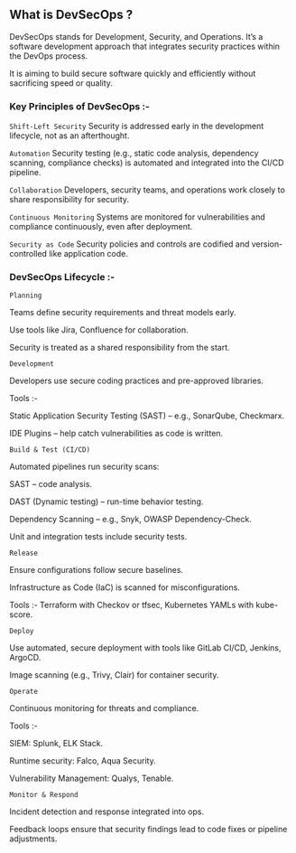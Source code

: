 ## What is DevSecOps ?

DevSecOps stands for Development, Security, and Operations. It’s a software development approach that integrates security practices within the DevOps process.

It is aiming to build secure software quickly and efficiently without sacrificing speed or quality.


### Key Principles of DevSecOps :-

`Shift-Left Security` Security is addressed early in the development lifecycle, not as an afterthought.

`Automation` Security testing (e.g., static code analysis, dependency scanning, compliance checks) is automated and integrated into the CI/CD pipeline.

`Collaboration` Developers, security teams, and operations work closely to share responsibility for security.

`Continuous Monitoring` Systems are monitored for vulnerabilities and compliance continuously, even after deployment.

`Security as Code` Security policies and controls are codified and version-controlled like application code.



### DevSecOps Lifecycle :-


`Planning`

Teams define security requirements and threat models early.

Use tools like Jira, Confluence for collaboration.

Security is treated as a shared responsibility from the start.


`Development`

Developers use secure coding practices and pre-approved libraries.

Tools :-

Static Application Security Testing (SAST) – e.g., SonarQube, Checkmarx.

IDE Plugins – help catch vulnerabilities as code is written.


`Build & Test (CI/CD)`

Automated pipelines run security scans:

SAST – code analysis.

DAST (Dynamic testing) – run-time behavior testing.

Dependency Scanning – e.g., Snyk, OWASP Dependency-Check.

Unit and integration tests include security tests.

`Release`

Ensure configurations follow secure baselines.

Infrastructure as Code (IaC) is scanned for misconfigurations.

Tools :- Terraform with Checkov or tfsec, Kubernetes YAMLs with kube-score.

`Deploy`

Use automated, secure deployment with tools like GitLab CI/CD, Jenkins, ArgoCD.

Image scanning (e.g., Trivy, Clair) for container security.

`Operate`

Continuous monitoring for threats and compliance.

Tools :-

SIEM: Splunk, ELK Stack.

Runtime security: Falco, Aqua Security.

Vulnerability Management: Qualys, Tenable.

`Monitor & Respond`

Incident detection and response integrated into ops.

Feedback loops ensure that security findings lead to code fixes or pipeline adjustments.

